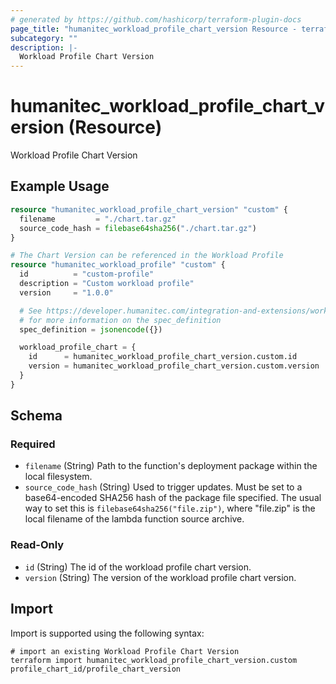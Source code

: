 ```yaml
---
# generated by https://github.com/hashicorp/terraform-plugin-docs
page_title: "humanitec_workload_profile_chart_version Resource - terraform-provider-humanitec"
subcategory: ""
description: |-
  Workload Profile Chart Version
---
```


# humanitec_workload_profile_chart_version (Resource)

Workload Profile Chart Version

## Example Usage

```terraform
resource "humanitec_workload_profile_chart_version" "custom" {
  filename         = "./chart.tar.gz"
  source_code_hash = filebase64sha256("./chart.tar.gz")
}

# The Chart Version can be referenced in the Workload Profile
resource "humanitec_workload_profile" "custom" {
  id          = "custom-profile"
  description = "Custom workload profile"
  version     = "1.0.0"

  # See https://developer.humanitec.com/integration-and-extensions/workload-profiles/custom-workload-profiles/
  # for more information on the spec_definition
  spec_definition = jsonencode({})

  workload_profile_chart = {
    id      = humanitec_workload_profile_chart_version.custom.id
    version = humanitec_workload_profile_chart_version.custom.version
  }
}
```

<!-- schema generated by tfplugindocs -->
## Schema

### Required

- `filename` (String) Path to the function's deployment package within the local filesystem.
- `source_code_hash` (String) Used to trigger updates. Must be set to a base64-encoded SHA256 hash of the package file specified. The usual way to set this is `filebase64sha256("file.zip")`, where "file.zip" is the local filename of the lambda function source archive.

### Read-Only

- `id` (String) The id of the workload profile chart version.
- `version` (String) The version of the workload profile chart version.

## Import

Import is supported using the following syntax:

```shell
# import an existing Workload Profile Chart Version
terraform import humanitec_workload_profile_chart_version.custom profile_chart_id/profile_chart_version
```
